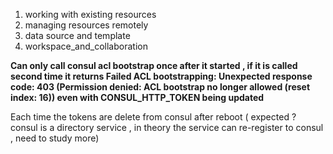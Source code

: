 1. working with existing resources
2. managing resources remotely
3. data source and template
5. workspace_and_collaboration


**Can only call consul acl bootstrap once after it started , if it is called second time it returns 
Failed ACL bootstrapping: Unexpected response code: 403 (Permission denied: ACL bootstrap no longer allowed (reset index: 16))   even with  CONSUL_HTTP_TOKEN being updated**


Each time the tokens are delete from consul after reboot ( expected ? consul is a directory service , in theory the service can re-register to consul , need to study more)



